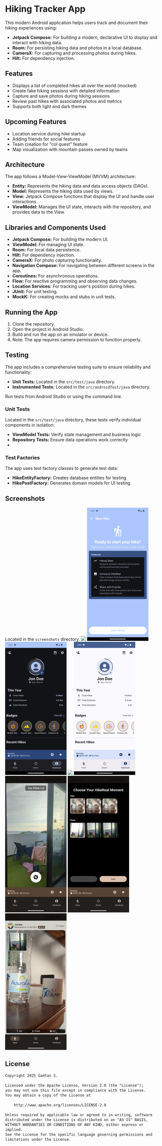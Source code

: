 # Hiking Tracker App

This modern Android application helps users track and document their hiking experiences using:

* **Jetpack Compose:** For building a modern, declarative UI to display and interact with hiking data.
* **Room:** For persisting hiking data and photos in a local database.
* **CameraX:** For capturing and processing photos during hikes.
* **Hilt:** For dependency injection.

## Features

* Displays a list of completed hikes all over the world (mocked)
* Create fake hiking sessions with detailed information
* Capture and save photos during hiking sessions
* Review past hikes with associated photos and metrics
* Supports both light and dark themes

## Upcoming Features

* Location service during hike startup
* Adding friends for social features
* Team creation for "col quest" feature
* Map visualization with mountain passes owned by teams


## Architecture

The app follows a Model-View-ViewModel (MVVM) architecture:

* **Entity:** Represents the hiking data and data access objects (DAOs).
* **Model:** Represents the hiking data used by views.
* **View:** Jetpack Compose functions that display the UI and handle user interactions.
* **ViewModel:** Manages the UI state, interacts with the repository, and provides data to the View.

## Libraries and Components Used

* **Jetpack Compose:** For building the modern UI.
* **ViewModel:** For managing UI state.
* **Room:** For local data persistence.
* **Hilt:** For dependency injection.
* **CameraX:** For photo capturing functionality.
* **Navigation Compose:** For navigating between different screens in the app.
* **Coroutines:** For asynchronous operations.
* **Flow:** For reactive programming and observing data changes.
* **Location Services:** For tracking user's position during hikes.
* **JUnit:** For unit testing.
* **MockK:** For creating mocks and stubs in unit tests.

## Running the App

1. Clone the repository.
2. Open the project in Android Studio.
3. Build and run the app on an emulator or device.
4. Note: The app requires camera permission to function properly. 

## Testing

The app includes a comprehensive testing suite to ensure reliability and functionality:

* **Unit Tests:** Located in the `src/test/java` directory.
* **Instrumented Tests:** Located in the `src/androidTest/java` directory.

Run tests from Android Studio or using the command line.

### Unit Tests
Located in the `src/test/java` directory, these tests verify individual components in isolation:
* **ViewModel Tests:** Verify state management and business logic
* **Repository Tests:** Ensure data operations work correctly
* 
### Test Factories
The app uses test factory classes to generate test data:
* **HikeEntityFactory:** Creates database entities for testing
* **HikePostFactory:** Generates domain models for UI testing

## Screenshots

Located in the `screenshots` directory.
[<img src="screenshots/feed.png" width="200"/>](screenshots/feed.png)
[<img src="screenshots/new_hike.png" width="200"/>](screenshots/new_hike.png)
[<img src="screenshots/profile.png" width="200"/>](screenshots/profile.png)
[<img src="screenshots/feed_light.png" width="200"/>](screenshots/feed_light.png)
[<img src="screenshots/profile_light.png" width="200"/>](screenshots/profile_light.png)
[<img src="screenshots/camera.png" width="200"/>](screenshots/camera.png)
[<img src="screenshots/camera_choose.png" width="200"/>](screenshots/camera_choose.png)
[<img src="screenshots/new_feed.png" width="200"/>](screenshots/new_feed.png)


## License

```
Copyright 2025 Gaëtan S.

Licensed under the Apache License, Version 2.0 (the "License");
you may not use this file except in compliance with the License.
You may obtain a copy of the License at

    http://www.apache.org/licenses/LICENSE-2.0

Unless required by applicable law or agreed to in writing, software
distributed under the License is distributed on an "AS IS" BASIS,
WITHOUT WARRANTIES OR CONDITIONS OF ANY KIND, either express or implied.
See the License for the specific language governing permissions and
limitations under the License.
```